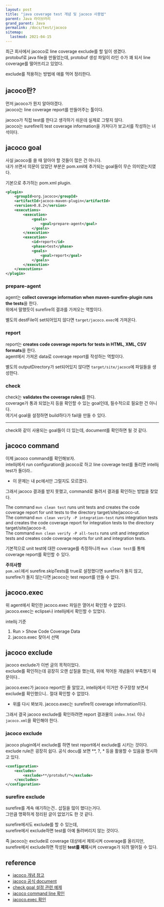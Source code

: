 ```yaml
---
layout: post
title: "java coverage test 개념 및 jacoco 사용법"
parent: Java 라이브러리
grand_parent: Java
permalink: /docs/test/jacoco
sitemap:
  lastmod: 2021-04-15
---
```


최근 회사에서 jacoco로 line coverage exclude를 할 일이 생겼다.  
protobuf로 java file을 만들었는데, protobuf 생성 파일이 라인 수가 꽤 되서 line coverage를 떨어뜨리고 있었다.  

exclude를 적용하는 방법에 애를 먹어 정리한다.

## jacoco란?

먼저 jacoco가 뭔지 알아야겠다.  
jacoco는 line coverage report를 만들어주는 툴이다.  

jacoco가 직접 test를 한다고 생각하기 쉬운데 실제로 그렇지 않다.  
jacoco는 surefire의 test coverage information을 가져다가 보고서를 작성하는 녀석이다.  

## jacoco goal

사실 jacoco를 쓸 때 알아야 할 것들이 많은 건 아니다.  
내가 쓰면서 의문이 있었던 부분은 pom.xml에 추가되는 goal들이 무슨 의미였는지였다.  

기본으로 추가하는 pom.xml plugin.

```xml
<plugin>
	<groupId>org.jacoco</groupId>
	<artifactId>jacoco-maven-plugin</artifactId>
	<version>0.8.2</version>
	<executions>
		<execution>
			<goals>
				<goal>prepare-agent</goal>
			</goals>
		</execution>
		<execution>
			<id>report</id>
			<phase>test</phase>
			<goals>
				<goal>report</goal>
			</goals>
		</execution>
	</executions>
</plugin>
```

### prepare-agent

agent는 **collect coverage information when maven-surefire-plugin runs the tests**을 한다.  
위에서 말했듯이 surefire의 결과를 가져오는 역할이다.

별도의 destFile이 set되어있지 않다면 `target/jacoco.exec`에 가져온다.

### report

report는 **creates code coverage reports for tests in HTML, XML, CSV formats**을 한다.  
agent에서 가져온 data로 coverage report를 작성하는 역할이다.

별도의 outputDirectory가 set되어있지 않다면 `target/site/jacoco`에 파일들을 생성한다.

### check

check는 **validates the coverage rules**를 한다.  
coverage가 통과 되었는지 등을 확인할 수 있는 goal인데, 필수적으로 필요한 건 아니다.  
여기서 goal을 설정하면 build하다가 fail을 만들 수 있다.

---

check와 같이 사용되는 goal들이 더 있는데, document를 확인하면 될 것 같다.

## jacoco command

이제 jacoco command를 확인해보자.  
intellij에서 run configuration을 jacoco로 하고 line coverage test를 돌리면 intellij test가 돌더라..  
- 이 문제는 내 pc에서만 그럴지도 모르겠다.  

그래서 jacoco 결과를 받지 못했고, command로 돌려서 결과를 확인하는 방법을 찾았다.

The command `mvn clean test` runs unit tests and creates the code coverage report for unit tests to the directory target/site/jacoco-ut.  
The command `mvn clean verify -P integration-test` runs integration tests and creates the code coverage report for integration tests to the directory target/site/jacoco-it.  
The command `mvn clean verify -P all-tests` runs unit and integration tests and creates code coverage reports for unit and integration tests.  

기본적으로 unit test에 대한 coverage를 측정하니까 `mvn clean test`를 통해 coverage report를 확인할 수 있다.

**주의사항**  
`pom.xml`에서 surefire.skipTests를 true로 설정했다면 surefire가 돌지 않고,  
surefire가 돌지 않는다면 jacoco는 test report를 만들 수 없다.

## jacoco.exec

위 agent에서 확인한 jacoco.exec 파일은 열어서 확인할 수 없었다.  
jacoco.exec는 eclipse나 intellij에서 확인할 수 있었다.

intellij 기준  
1. Run > Show Code Coverage Data
2. jacoco.exec 찾아서 선택

## jacoco exclude

jacoco exclude가 이번 글의 목적이었다.  
exclude를 확인하는데 굉장히 오랜 삽질을 했는데, 위에 적어둔 개념들이 부족했기 때문이다..  

jacoco.exec가 jacoco report인 줄 알았고, intellij에서 이거만 주구장창 보면서 exclude를 확인했으니.. 절대 확인할 수 없었다.
- 위를 다시 봐보자. jacoco.exec는 surefire의 coverage information이다.

그래서 결국 jacoco exclude를 확인하려면 report 결과물의 `index.html` 이나 `jacoco.xml`을 확인해야 한다.

### jacoco exclude

jacoco plugin에서 exclude를 하면 test report에서 exclude를 시키는 것이다.  
exclude rule은 굉장히 쉽다.
공식 docu를 보면 **, ?, * 등을 활용할 수 있음을 명시하고 있다.

```xml
<configuration>
    <excludes>
        <exclude>**/protobuf/*</exclude>
    </excludes>
</configuration>
```

### surefire exclude

surefire를 계속 얘기하는건.. 삽질을 많이 했다는거다.  
그만큼 명확하게 정리된 글이 없었기도 한 것 같다.  

surefire에서도 exclude를 할 수 있는데,  
surefire에서 exclude하면 test를 아예 돌려버리지 않는 것이다.  

즉 jacoco는 exclude로 coverage 대상에서 제외시켜 coverage를 올리지만,  
surefire에서 exclude하면 작성된 **test를 제외**시켜 coverage가 되려 떨어질 수 있다.


## reference

- [jacoco 개념 참고](https://tech.asimio.net/2019/04/23/Reporting-Code-Coverage-using-Maven-and-JaCoCo-plugin.html#jacoco-rules)
- [jacoco 공식 document](https://www.eclemma.org/jacoco/trunk/doc/maven.html)
- [check goal 설정 관련 예제](https://tech.asimio.net/2019/04/23/Reporting-Code-Coverage-using-Maven-and-JaCoCo-plugin.html)
- [jacoco command line 확인](https://www.petrikainulainen.net/programming/maven/creating-code-coverage-reports-for-unit-and-integration-tests-with-the-jacoco-maven-plugin/)
- [jacoco.exec 확인](https://stackoverflow.com/questions/17973067/how-to-use-jacoco-exec-report)